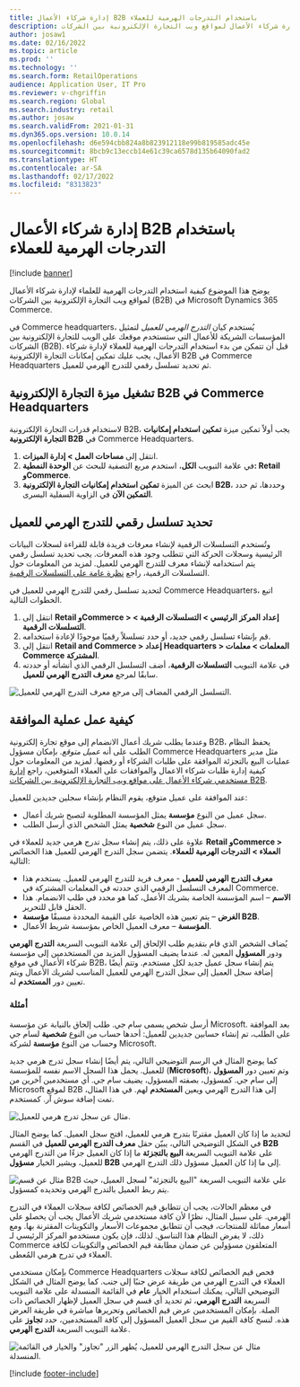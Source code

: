 ```yaml
---
title: إدارة شركاء الأعمال B2B باستخدام التدرجات الهرمية للعملاء
description: يوضح هذا الموضوع كيفية استخدام التدرجات الهرمية للعلماء لإدارة شركاء الأعمال لمواقع ويب التجارة الإلكترونية بين الشركات (B2B) في Microsoft Dynamics 365 Commerce.
author: josaw1
ms.date: 02/16/2022
ms.topic: article
ms.prod: ''
ms.technology: ''
ms.search.form: RetailOperations
audience: Application User, IT Pro
ms.reviewer: v-chgriffin
ms.search.region: Global
ms.search.industry: retail
ms.author: josaw
ms.search.validFrom: 2021-01-31
ms.dyn365.ops.version: 10.0.14
ms.openlocfilehash: d6e594cbb824a8b823912118e99b819585adc45e
ms.sourcegitcommit: 8bcb9c13eccb14e61c39ca6578d135b64090fad2
ms.translationtype: HT
ms.contentlocale: ar-SA
ms.lasthandoff: 02/17/2022
ms.locfileid: "8313823"
---
```

# <a name="manage-b2b-business-partners-using-customer-hierarchies"></a>إدارة شركاء الأعمال B2B باستخدام التدرجات الهرمية للعملاء

[!include [banner](../../includes/banner.md)]

يوضح هذا الموضوع كيفية استخدام التدرجات الهرمية للعلماء لإدارة شركاء الأعمال لمواقع ويب التجارة الإلكترونية بين الشركات (B2B) في Microsoft Dynamics 365 Commerce.

في Commerce headquarters، يُستخدم كيان *التدرج الهرمي للعميل* لتمثيل المؤسسات الشريكة للأعمال التي ستستخدم موقعك على الويب للتجارة الإلكترونية بين الشركات (B2B). قبل أن تتمكن من بدء استخدام التدرجات الهرمية للعملاء لإدارة شركاء الأعمال، يجب عليك تمكين إمكانات التجارة الإلكترونية B2B في Commerce Headquarters ثم تحديد تسلسل رقمي للتدرج الهرمي للعميل.

## <a name="enable-the-b2b-e-commerce-feature-in-commerce-headquarters"></a>تشغيل ميزة التجارة الإلكترونية B2B في Commerce Headquarters

لاستخدام قدرات التجارة الإلكترونية B2B، يجب أولاً تمكين ميزة **تمكين استخدام إمكانيات التجارة الإلكترونية B2B** في Commerce Headquarters.

1. انتقل إلى **مساحات العمل \> إدارة الميزات**.
1. في علامة التبويب **الكل**، استخدم مربع التصفية للبحث عن **الوحدة النمطية: Retail وCommerce**.
1. ابحث عن الميزة **تمكين استخدام إمكانيات التجارة الإلكترونية B2B**، وحددها، ثم حدد **التمكين الآن** في الزاوية السفلية اليسرى.

## <a name="define-a-number-sequence-for-the-customer-hierarchy"></a>تحديد تسلسل رقمي للتدرج الهرمي للعميل

وتُستخدم التسلسلات الرقمية لإنشاء معرفات فريدة قابلة للقراءة لسجلات البيانات الرئيسية وسجلات الحركة التي تتطلب وجود هذه المعرفات. يجب تحديد تسلسل رقمي يتم استخدامه لإنشاء معرف للتدرج الهرمي للعميل. لمزيد من المعلومات حول التسلسلات الرقمية، راجع [نظرة عامة على التسلسلات الرقمية](/dynamics365/fin-ops-core/fin-ops/organization-administration/number-sequence-overview).

لتحديد تسلسل رقمي للتدرج الهرمي للعميل في Commerce Headquarters، اتبع الخطوات التالية.

1. انتقل إلى **Retail وCommerce \> إعداد المركز الرئيسي \> التسلسلات الرقمية \> التسلسلات الرقمية**.
1. قم بإنشاء تسلسل رقمي جديد، أو حدد تسلسلاً رقميًا موجودًا لإعادة استخدامه.
1. انتقل إلى **Retail and Commerce \> إعداد Headquarters \> المعلمات \> معلمات Commerce المشتركة**.
1. في علامة التبويب **التسلسلات الرقمية**، أضف التسلسل الرقمي الذي أنشأته أو حددته سابقًا لمرجع **معرف التدرج الهرمي للعميل**.

![التسلسل الرقمي المضاف إلى مرجع معرف التدرج الهرمي للعميل.](../media/NumberSequenceCustHierarchy.png)

## <a name="how-the-approval-process-works"></a>كيفية عمل عملية الموافقة

وعندما يطلب شريك أعمال الانضمام إلى موقع تجارة إلكترونية B2B، يحفظ النظام الطلب على أنه *عميل متوقع*. بإمكان مسؤول Commerce Headquarters مثل مدير عمليات البيع بالتجزئة الموافقة على طلبات الشركاء أو رفضها. لمزيد من المعلومات حول كيفية إدارة طلبات شركاء الاعمال والموافقات على العملاء المتوقعين، راجع [إدارة مستخدمي شركاء الأعمال على مواقع ويب التجارة الإلكترونية بين الشركات B2B‬](manage-b2b-users.md).

عند الموافقة على عميل متوقع، يقوم النظام بإنشاء سجلين جديدين للعميل:

- سجل عميل من النوع **مؤسسة** يمثل المؤسسة المطلوبة لتصبح شريك أعمال.
- سجل عميل من النوع **شخصية** يمثل الشخص الذي أرسل الطلب.

علاوة على ذلك، يتم إنشاء سجل تدرج هرمي جديد للعملاء في **Retail وCommerce \> العملاء \> التدرجات الهرمية للعملاء**. يتضمن سجل التدرج الهرمي للعميل هذا الخصائص التالية:

- **معرف التدرج الهرمي للعميل** - معرف فريد للتدرج الهرمي للعميل. يستخدم هذا المعرف التسلسل الرقمي الذي حددته في المعلمات المشتركة في Commerce.
- **الاسم** – اسم المؤسسة الخاصة بشريك الأعمل، كما هو محدد في طلب الانضمام. هذا الحقل قابل للتحرير.
- **الغرض** – يتم تعيين هذه الخاصية على القيمة المحددة مسبقًا **مؤسسة B2B**.
- **المؤسسة** – معرف العميل الخاص بمؤسسة شريط الأعمال.

يُضاف الشخص الذي قام بتقديم طلب الإلحاق إلى علامة التبويب السريعة **التدرج الهرمي** ودور **المسؤول** المعين له. عندما يضيف المسؤول المزيد من المستخدمين إلى مؤسسة شركاء الأعمال في موقع B2B، يتم إنشاء سجل عميل جديد لكل مستخدم. وتتم أيضًا إضافة سجل العميل إلى سجل التدرج الهرمي للعميل المناسب لشريك الأعمال ويتم تعيين دور **المستخدم** له.

### <a name="examples"></a>أمثلة

أرسل شخص يسمى سام جي. طلب إلحاق بالنيابة عن مؤسسة Microsoft. بعد الموافقة على الطلب، تم إنشاء حسابين جديدين للعميل: أحدها حساب من النوع **شخصية** لسام جي وحساب من النوع **مؤسسة** لشركة Microsoft.

كما يوضح المثال في الرسم التوضيحي التالي، يتم أيضًا إنشاء سجل تدرج هرمي جديد للعميل. يحمل هذا السجل الاسم نفسه للمؤسسة (**Microsoft**)، وتم تعيين دور **المسؤول** إلى سام جي. كمسؤول، بصفته المسؤول، يضيف سام جي. أي مستخدمين آخرين من Microsoft لموقع B2B إلى هذا التدرج الهرمي ويعين **المستخدم** لهم. في هذا المثال، تمت إضافة سوش آر. كمستخدم.

![مثال عن سجل تدرج هرمي للعميل.](../media/CustomerHierarchy2.png)

لتحديد ما إذا كان العميل مقترنًا بتدرج هرمي للعميل، افتح سجل العميل. كما يوضح المثال في الشكل التوضيحي التالي، يبيّن حقل **معرف التدرج الهرمي للعميل** في القسم **B2B** على علامة التبويب السريعة **البيع بالتجزئة** ما إذا كان العميل جزءًا من التدرج الهرمي للعميل، ويشير الخيار **مسؤول B2B** إلى ما إذا كان العميل مسؤول ذلك التدرج الهرمي.

![مثال عن قسم B2B علي علامة التبويب السريعة "البيع بالتجزئة" لسجل العميل، حيث يتم ربط العميل بالتدرج الهرمي وتحديده كمسؤول.](../media/CustomerHierarchyMapping2.png)

في معظم الحالات، يجب أن تتطابق قيم الخصائص لكافة سجلات العملاء في التدرج الهرمي. على سبيل المثال، نظرًا لأن كافة مستخدمي شريك الأعمال يجب أن يحصلو على أسعار مماثلة للمنتجات، فيجب أن تتطابق مجموعات الأسعار والتكوينات المقترنة بها. ومع ذلك، لا يفرض النظام هذا التناسق. لذلك، فإن يكون مستخدمو المركز الرئيسي لـ Commerce المتعلقون مسؤولين عن ضمان مطابقة قيم الخصائص والتكوينات لكافة العملاء في تدرج هرمي المُعطى.

بإمكان مستخدمي Commerce Headquarters فحص قيم الخصائص لكافة سجلات العملاء في التدرج الهرمي من طريقة عرض جنبًا إلى جنب. كما يوضح المثال في الشكل التوضيحي التالي، يمكنك استخدام الخيار **عام** في القائمة المنسدلة على علامة التبويب السريعة **التدرج الهرمي**، ثم تحديد أي قسم في سجل العميل لإظهار الخصائص ذات الصلة. بإمكان المستخدمين عرض قيم الخصائص وتحريرها مباشرة في طريقة العرض هذه. لنسخ كافة القيم من سجل العميل المسؤول إلى كافة المستخدمين، حدد **تجاوز** على علامة التبويب السريعة **التدرج الهرمي**.

![مثال عن سجل التدرج الهرمي للعميل، يُظهر الزر "تجاوز" والخيار في القائمة المنسدلة.](../media/HierarchyDetails2.png)

[!include [footer-include](../../includes/footer-banner.md)]
